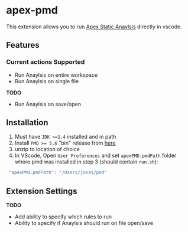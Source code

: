 # apex-pmd

This extension allows you to run [Apex Static Anaylsis](http://pmd.sourceforge.net/snapshot/pmd-apex/) directly in vscode.

## Features

### Current actions Supported

* Run Anaylsis on entire workspace
* Run Anaylsis on single file

**TODO**

* Run Anaylsis on save/open

## Installation

1. Must have `JDK >=1.4` installed and in path
2. Install `PMD >= 5.6` "bin" release from [here](https://sourceforge.net/projects/pmd/files/pmd/)
3. unzip to location of choice
4. In VScode, Open `User Preferences` and set `apexPMD.pmdPath` folder where pmd was installed in step 3 (should contain `run.sh`):

``` javascript
 "apexPMD.pmdPath": "/Users/jonas/pmd"
```

## Extension Settings

**TODO**

* Add ability to specify which rules to run
* Ability to specify if Anaylsis should run on file open/save
